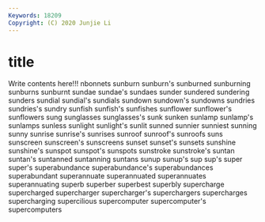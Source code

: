 ```yaml
---
Keywords: 18209
Copyright: (C) 2020 Junjie Li
---
```


# title

Write contents here!!!
nbonnets 
sunburn 
sunburn's 
sunburned 
sunburning 
sunburns
sunburnt 
sundae 
sundae's 
sundaes 
sunder 
sundered 
sundering 
sunders 
sundial 
sundial's
sundials 
sundown 
sundown's 
sundowns 
sundries 
sundries's 
sundry 
sunfish 
sunfish's 
sunfishes
sunflower 
sunflower's 
sunflowers 
sung 
sunglasses 
sunglasses's 
sunk 
sunken 
sunlamp 
sunlamp's
sunlamps 
sunless 
sunlight 
sunlight's 
sunlit 
sunned 
sunnier 
sunniest 
sunning 
sunny
sunrise 
sunrise's 
sunrises 
sunroof 
sunroof's 
sunroofs 
suns 
sunscreen 
sunscreen's 
sunscreens
sunset 
sunset's 
sunsets 
sunshine 
sunshine's 
sunspot 
sunspot's 
sunspots 
sunstroke 
sunstroke's
suntan 
suntan's 
suntanned 
suntanning 
suntans 
sunup 
sunup's 
sup 
sup's 
super
super's 
superabundance 
superabundance's 
superabundances 
superabundant 
superannuate 
superannuated 
superannuates 
superannuating 
superb
superber 
superbest 
superbly 
supercharge 
supercharged 
supercharger 
supercharger's 
superchargers 
supercharges 
supercharging
supercilious 
supercomputer 
supercomputer's 
supercomputers 
